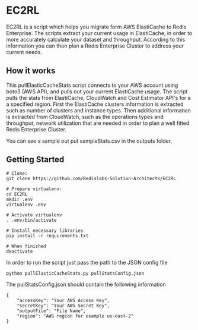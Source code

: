 EC2RL
=====

EC2RL is a script which helps you migrate form AWS ElastiCache to Redis Enterprise.
The scripts extract your current usage in ElastiCache, in order to more accurately calculate your dataset and throughput.
According to this information you can then plan a Redis Enterprise Cluster to address your current needs.

## How it works
This pullElasticCacheStats script connects to your AWS account using boto3 (AWS API), and pulls out your current ElastiCache usage.
The script pulls the stats from ElastiCache, CloudWatch and Cost Estimator API's for a a specified region.
First the ElastiCache clusters information is extracted such as number of clusters and instance types.
Then additional information is extracted from CloudWatch, such as the operations types and throughput, network utilization that are needed in order to plan a well fitted Redis Enterprise Cluster.

You can see a sample out put sampleStats.csv in the outputs folder.

## Getting Started

```
# Clone:
git clone https://github.com/Redislabs-Solution-Architects/EC2RL

# Prepare virtualenv:
cd EC2RL
mkdir .env
virtualenv .env

# Activate virtualenv
. .env/bin/activate

# Install necessary libraries
pip install -r requirements.txt

# When finished
deactivate
```

In order to run the script just pass the path to the JSON config file

```
python pullElasticCacheStats.py pullStatsConfig.json
```

The pullStatsConfig.json should contain the following information
```
{
    "accessKey": "Your AWS Access Key",
    "secretKey": "Your AWS Secret Key",
    "outputFile": "File Name",
    "region": "AWS region for example us-east-2"
}
```

